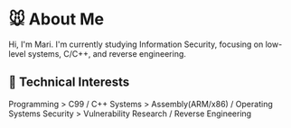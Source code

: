 # 🐭 About Me

Hi, I'm Mari. I'm currently studying Information Security, focusing on low-level systems, C/C++, and reverse engineering.  

## 🔏 Technical Interests

Programming > C99 / C++
Systems > Assembly(ARM/x86) / Operating Systems
Security > Vulnerability Research / Reverse Engineering
